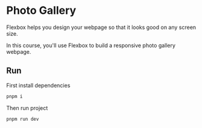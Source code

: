 # Photo Gallery
Flexbox helps you design your webpage so that it looks good on any screen size.

In this course, you'll use Flexbox to build a responsive photo gallery webpage.

## Run
First install dependencies
```sh
pnpm i
```

Then run project
```sh
pnpm run dev
```
